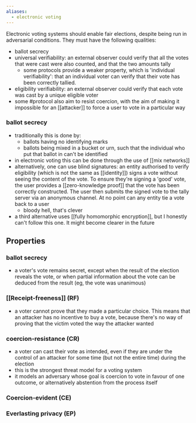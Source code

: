 ```yaml
---
aliases:
  - electronic voting
---
```

Electronic voting systems should enable fair elections, despite being run in adversarial conditions. They must have the following qualities:
- ballot secrecy
- universal verifiability: an external observer could verify that all the votes that were cast were also counted, and that the two amounts tally
	- some protocols provide a weaker property, which is 'individual verifiability': that an individual voter can verify that their vote has been correctly tallied. 
- eligibility verifiability: an external observer could verify that each vote was cast by a unique eligible voter
- some #protocol also aim to resist coercion, with the aim of making it impossible for an [[attacker]] to force a user to vote in a particular way
### ballot secrecy
- traditionally this is done by:
	- ballots having no identifying marks
	- ballots being mixed in a bucket or urn, such that the individual who put that ballot in can't be identified
- in electronic voting this can be done through the use of [[mix networks]]
- alternatively, one can use blind signatures: an entity authorised to verify eligibility (which is not the same as [[identity]]) signs a vote without seeing the content of the vote. To ensure they're signing a 'good' vote, the user provides a [[zero-knowledge proof]] that the vote has been correctly constructed. The user then submits the signed vote to the tally server via an anonymous channel. At no point can any entity tie a vote back to a user
	- bloody hell, that's clever
- a third alternative uses [[fully homomorphic encryption]], but I honestly can't follow this one. It might become clearer in the future
## Properties
### ballot secrecy
- a voter's vote remains secret, except when the result of the election reveals the vote, or when partial information about the vote can be deduced from the result (eg, the vote was unanimous)
### [[Receipt-freeness]] (RF)
- a voter cannot prove that they made a particular choice. This means that an attacker has no incentive to buy a vote, because there's no way of proving that the victim voted the way the attacker wanted
### coercion-resistance (CR)
- a voter can cast their vote as intended, even if they are under the control of an attacker for some time (but not the entire time) during the election
- this is the strongest threat model for a voting system
- it models an adversary whose goal is coercion to vote in favour of one outcome, or alternatively abstention from the process itself
### Coercion-evident (CE)
### Everlasting privacy (EP)